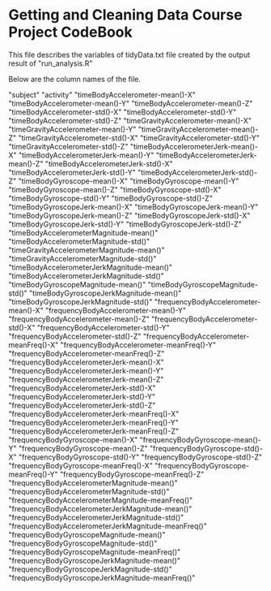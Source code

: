 # Getting and Cleaning Data Course Project CodeBook

This file describes the variables of tidyData.txt file created by the output result of "run_analysis.R"

Below are the column names of the file.

"subject"
"activity"
"timeBodyAccelerometer-mean()-X"
"timeBodyAccelerometer-mean()-Y"
"timeBodyAccelerometer-mean()-Z"
"timeBodyAccelerometer-std()-X"
"timeBodyAccelerometer-std()-Y"
"timeBodyAccelerometer-std()-Z"
"timeGravityAccelerometer-mean()-X"
"timeGravityAccelerometer-mean()-Y"
"timeGravityAccelerometer-mean()-Z"
"timeGravityAccelerometer-std()-X"
"timeGravityAccelerometer-std()-Y"
"timeGravityAccelerometer-std()-Z"
"timeBodyAccelerometerJerk-mean()-X"
"timeBodyAccelerometerJerk-mean()-Y"
"timeBodyAccelerometerJerk-mean()-Z"
"timeBodyAccelerometerJerk-std()-X"
"timeBodyAccelerometerJerk-std()-Y"
"timeBodyAccelerometerJerk-std()-Z"
"timeBodyGyroscope-mean()-X"
"timeBodyGyroscope-mean()-Y"
"timeBodyGyroscope-mean()-Z"
"timeBodyGyroscope-std()-X"
"timeBodyGyroscope-std()-Y"
"timeBodyGyroscope-std()-Z"
"timeBodyGyroscopeJerk-mean()-X"
"timeBodyGyroscopeJerk-mean()-Y"
"timeBodyGyroscopeJerk-mean()-Z"
"timeBodyGyroscopeJerk-std()-X"
"timeBodyGyroscopeJerk-std()-Y"
"timeBodyGyroscopeJerk-std()-Z"
"timeBodyAccelerometerMagnitude-mean()"
"timeBodyAccelerometerMagnitude-std()"
"timeGravityAccelerometerMagnitude-mean()"
"timeGravityAccelerometerMagnitude-std()"
"timeBodyAccelerometerJerkMagnitude-mean()"
"timeBodyAccelerometerJerkMagnitude-std()"
"timeBodyGyroscopeMagnitude-mean()"
"timeBodyGyroscopeMagnitude-std()"
"timeBodyGyroscopeJerkMagnitude-mean()"
"timeBodyGyroscopeJerkMagnitude-std()"
"frequencyBodyAccelerometer-mean()-X"
"frequencyBodyAccelerometer-mean()-Y"
"frequencyBodyAccelerometer-mean()-Z"
"frequencyBodyAccelerometer-std()-X"
"frequencyBodyAccelerometer-std()-Y"
"frequencyBodyAccelerometer-std()-Z"
"frequencyBodyAccelerometer-meanFreq()-X"
"frequencyBodyAccelerometer-meanFreq()-Y"
"frequencyBodyAccelerometer-meanFreq()-Z"
"frequencyBodyAccelerometerJerk-mean()-X"
"frequencyBodyAccelerometerJerk-mean()-Y"
"frequencyBodyAccelerometerJerk-mean()-Z"
"frequencyBodyAccelerometerJerk-std()-X"
"frequencyBodyAccelerometerJerk-std()-Y"
"frequencyBodyAccelerometerJerk-std()-Z"
"frequencyBodyAccelerometerJerk-meanFreq()-X"
"frequencyBodyAccelerometerJerk-meanFreq()-Y"
"frequencyBodyAccelerometerJerk-meanFreq()-Z"
"frequencyBodyGyroscope-mean()-X"
"frequencyBodyGyroscope-mean()-Y"
"frequencyBodyGyroscope-mean()-Z"
"frequencyBodyGyroscope-std()-X"
"frequencyBodyGyroscope-std()-Y"
"frequencyBodyGyroscope-std()-Z"
"frequencyBodyGyroscope-meanFreq()-X"
"frequencyBodyGyroscope-meanFreq()-Y"
"frequencyBodyGyroscope-meanFreq()-Z"
"frequencyBodyAccelerometerMagnitude-mean()"
"frequencyBodyAccelerometerMagnitude-std()"
"frequencyBodyAccelerometerMagnitude-meanFreq()"
"frequencyBodyAccelerometerJerkMagnitude-mean()"
"frequencyBodyAccelerometerJerkMagnitude-std()"
"frequencyBodyAccelerometerJerkMagnitude-meanFreq()"
"frequencyBodyGyroscopeMagnitude-mean()"
"frequencyBodyGyroscopeMagnitude-std()"
"frequencyBodyGyroscopeMagnitude-meanFreq()"
"frequencyBodyGyroscopeJerkMagnitude-mean()"
"frequencyBodyGyroscopeJerkMagnitude-std()"
"frequencyBodyGyroscopeJerkMagnitude-meanFreq()"
